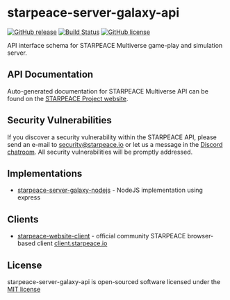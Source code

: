 # starpeace-server-galaxy-api

[![GitHub release](https://img.shields.io/github/release/starpeace-project/starpeace-server-multiverse-api.svg)](https://github.com/starpeace-project/starpeace-server-multiverse-api/releases/)
[![Build Status](https://travis-ci.org/starpeace-project/starpeace-server-multiverse-api.svg)](https://travis-ci.org/starpeace-project/starpeace-server-multiverse-api)
[![GitHub license](https://img.shields.io/github/license/starpeace-project/starpeace-server-multiverse-api.svg)](https://github.com/starpeace-project/starpeace-server-multiverse-api/blob/master/LICENSE)

API interface schema for STARPEACE Multiverse game-play and simulation server.

## API Documentation

Auto-generated documentation for STARPEACE Multiverse API can be found on the [STARPEACE Project website](https://www.starpeace-project.com/api/multiverse).

## Security Vulnerabilities

If you discover a security vulnerability within the STARPEACE API, please send an e-mail to security@starpeace.io or let us a message in the [Discord chatroom](https://discord.gg/TF9Bmsj). All security vulnerabilities will be promptly addressed.

## Implementations

* [starpeace-server-galaxy-nodejs](https://github.com/starpeace-project/starpeace-server-multiverse-nodejs) - NodeJS implementation using express

## Clients

* [starpeace-website-client](https://github.com/starpeace-project/starpeace-website-client) - official community STARPEACE browser-based client [client.starpeace.io](https://client.starpeace.io)

## License

starpeace-server-galaxy-api is open-sourced software licensed under the [MIT license](http://opensource.org/licenses/MIT)
